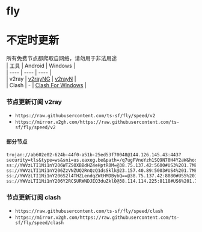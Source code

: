 # fly
# 不定时更新
所有免费节点都爬取自网络，请勿用于非法用途  
|  工具  | Android  | Windows  |  
|  ----  | ----   | ----  |  
| v2ray  | [v2rayNG](https://github.com/2dust/v2rayNG/releases) | [v2rayN](https://github.com/2dust/v2rayN/releases) |  
| Clash  | - | [Clash For Windows](https://github.com/2dust/clashN/releases) | 
  
### 节点更新订阅  v2ray
- `https://raw.githubusercontent.com/ts-sf/fly/speed/v2`  
- `https://mirror.v2gh.com/https://raw.githubusercontent.com/ts-sf/fly/speed/v2`  

#### 部分节点  
``` 
trojan://ab602e02-624b-44f0-a51b-25ed53f70048@144.126.145.43:443?security=tls&type=ws&sni=us.eaxeg.be&path=/q7ugFVneYzh1SQ9N70H4Y2aW&host=us.eaxeg.be#US2%2015.9MB%2Fs
ss://YWVzLTI1Ni1nY206WTZSOXBBdHZ4eHptR0M=@38.75.137.42:5600#US3%201.7MB%2Fs
ss://YWVzLTI1Ni1nY206ZzVNZUQ2RnQzQ1dsSklk@23.157.40.89:5003#US4%201.7MB%2Fs
ss://YWVzLTI1Ni1nY206S2l4THZLendqZWtHMDBybQ==@38.75.137.42:8080#US5%201.6MB%2Fs
ss://YWVzLTI1Ni1nY206Y2RCSURWNDJEQ3duZklO@38.114.114.225:8118#US6%201.7MB%2Fs
```
### 节点更新订阅  clash
- `https://raw.githubusercontent.com/ts-sf/fly/speed/clash`  
- `https://mirror.v2gh.com/https://raw.githubusercontent.com/ts-sf/fly/speed/clash`  


